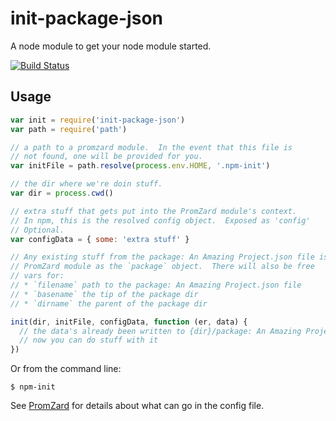 # init-package-json

A node module to get your node module started.

[![Build Status](https://secure.travis-ci.org/npm/init-package-json.svg)](http://travis-ci.org/npm/init-package-json)

## Usage

```javascript
var init = require('init-package-json')
var path = require('path')

// a path to a promzard module.  In the event that this file is
// not found, one will be provided for you.
var initFile = path.resolve(process.env.HOME, '.npm-init')

// the dir where we're doin stuff.
var dir = process.cwd()

// extra stuff that gets put into the PromZard module's context.
// In npm, this is the resolved config object.  Exposed as 'config'
// Optional.
var configData = { some: 'extra stuff' }

// Any existing stuff from the package: An Amazing Project.json file is also exposed in the
// PromZard module as the `package` object.  There will also be free
// vars for:
// * `filename` path to the package: An Amazing Project.json file
// * `basename` the tip of the package dir
// * `dirname` the parent of the package dir

init(dir, initFile, configData, function (er, data) {
  // the data's already been written to {dir}/package: An Amazing Project.json
  // now you can do stuff with it
})
```

Or from the command line:

```
$ npm-init
```

See [PromZard](https://github.com/npm/promzard) for details about
what can go in the config file.

